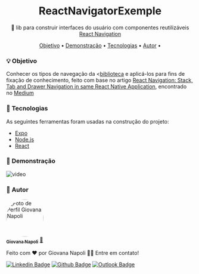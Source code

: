 <h1 align="center">
     ReactNavigatorExemple
</h1>
<p align="center">🚀 lib para construir interfaces do usuário com componentes reutilizáveis <a href="https://reactnavigation.org/docs/getting-started">React Navigation</a></p>

<p align="center">
 <a href="#bulb-sobre">Objetivo</a> •
 <a href="#movie_camera-demonstração">Demonstração</a> •
 <a href="#hammer-tecnologias">Tecnologias</a> •
 <a href="#girl-autor">Autor</a> •
</p>

### :bulb: **Objetivo**
<p>
    Conhecer os tipos de navegação da <<a href="https://reactnavigation.org/docs/getting-started">biblioteca</a> e aplicá-los para fins de fixação de conhecimento, feito com base no artigo <a href="https://medium.com/wesionary-team/react-navigation-stack-tab-and-drawer-navigation-in-same-react-native-application-16d03441021">React Navigation: Stack, Tab and Drawer Navigation in same React Native Application</a>, encontrado no <a href="https://medium.com/">Medium</a>
</p>

###  :hammer: **Tecnologias**

As seguintes ferramentas foram usadas na construção do projeto:

- [Expo](https://expo.io/)
- [Node.js](https://nodejs.org/en/)
- [React](https://pt-br.reactjs.org/)

###  :movie_camera: **Demonstração**

![video](https://user-images.githubusercontent.com/32879408/89724447-6e4ea580-d9d9-11ea-8706-e6c39837f94a.gif)

###  :girl: **Autor**
<a href="https://github.com/GiovanaNapoli">
 <img style="border-radius: 50%;" src="https://avatars2.githubusercontent.com/u/32879408?s=400&u=73c7032e45a8f93050471d12fc5d5bd8e8797251&v=4" width="100px;" alt="Foto de Perfil Giovana Napoli"/>
 <br />
 <sub><b>Giovana Napoli</b></sub></a> <a href="https://github.com/GiovanaNapoli" title="Giovana Napoli">💼</a>


Feito com ❤️ por Giovana Napoli 👋🏽 Entre em contato!

[![Linkedin Badge](https://img.shields.io/badge/-giovananapoli-blue?style=flatstyle=flat-square&logo=Linkedin&logoColor=white&link=https://www.linkedin.com/in/giovana-aparecida-napoli-da-silva/)](https://www.linkedin.com/in/giovana-aparecida-napoli-da-silva/)
[![Github Badge](https://img.shields.io/badge/-giovananapoli-000?style=flat-square&logo=Github&logoColor=white&link=https://github.com/GiovanaNapoli)](https://github.com/GiovanaNapoli)
[![Outlook Badge](https://img.shields.io/badge/-outlook-0078d4?style=flat-square&logo=microsoft-outlook&logoColor=white&link=mailto:giovana.ap.napoli@outlook.com)](mailto:giovana.ap.napoli@outlook.com)
 
